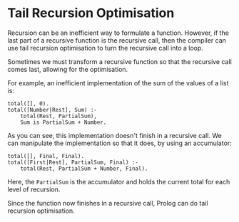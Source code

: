 # Tail Recursion Optimisation

Recursion can be an inefficient way to formulate a function. However, if the last part of a recursive function is the recursive call, then the compiler can use tail recursion optimisation to turn the recursive call into a loop.

Sometimes we must transform a recursive function so that the recursive call comes last, allowing for the optimisation.

For example, an inefficient implementation of the sum of the values of a list is:

```text
total([], 0).
total([Number|Rest], Sum) :-
    total(Rest, PartialSum),
    Sum is PartialSum + Number.
```

As you can see, this implementation doesn't finish in a recursive call. We can manipulate the implementation so that it does, by using an accumulator:

```text
total([], Final, Final).
total([First|Rest], PartialSum, Final) :-
    total(Rest, PartialSum + Number, Final).
```

Here, the `PartialSum` is the accumulator and holds the current total for each level of recursion.

Since the function now finishes in a recursive call, Prolog can do tail recursion optimisation.

